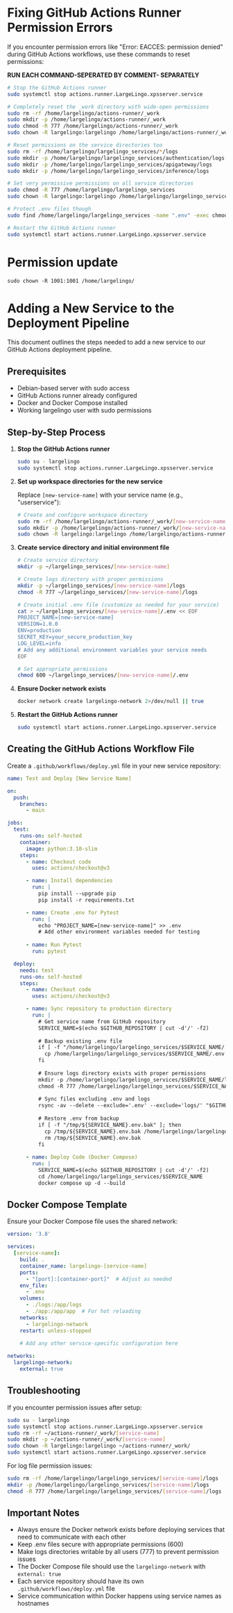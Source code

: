 # Fixing GitHub Actions Runner Permission Errors


If you encounter permission errors like "Error: EACCES: permission denied" during GitHub Actions workflows, use these commands to reset permissions:


**RUN EACH COMMAND-SEPERATED BY COMMENT- SEPARATELY**
```bash
# Stop the GitHub Actions runner
sudo systemctl stop actions.runner.LargeLingo.xpsserver.service

# Completely reset the _work directory with wide-open permissions
sudo rm -rf /home/largelingo/actions-runner/_work
sudo mkdir -p /home/largelingo/actions-runner/_work
sudo chmod -R 777 /home/largelingo/actions-runner/_work
sudo chown -R largelingo:largelingo /home/largelingo/actions-runner/_work

# Reset permissions on the service directories too
sudo rm -rf /home/largelingo/largelingo_services/*/logs
sudo mkdir -p /home/largelingo/largelingo_services/authentication/logs
sudo mkdir -p /home/largelingo/largelingo_services/apigateway/logs
sudo mkdir -p /home/largelingo/largelingo_services/inference/logs

# Set very permissive permissions on all service directories
sudo chmod -R 777 /home/largelingo/largelingo_services
sudo chown -R largelingo:largelingo /home/largelingo/largelingo_services

# Protect .env files though
sudo find /home/largelingo/largelingo_services -name ".env" -exec chmod 600 {} \;

# Restart the GitHub Actions runner
sudo systemctl start actions.runner.LargeLingo.xpsserver.service
```
# Permission update

```
sudo chown -R 1001:1001 /home/largelingo/
```


# Adding a New Service to the Deployment Pipeline

This document outlines the steps needed to add a new service to our GitHub Actions deployment pipeline.

## Prerequisites

- Debian-based server with sudo access
- GitHub Actions runner already configured
- Docker and Docker Compose installed
- Working largelingo user with sudo permissions

## Step-by-Step Process

1. **Stop the GitHub Actions runner**

   ```bash
   sudo su - largelingo
   sudo systemctl stop actions.runner.LargeLingo.xpsserver.service
   ```

2. **Set up workspace directories for the new service**

   Replace `[new-service-name]` with your service name (e.g., "userservice"):

   ```bash
   # Create and configure workspace directory
   sudo rm -rf /home/largelingo/actions-runner/_work/[new-service-name]
   sudo mkdir -p /home/largelingo/actions-runner/_work/[new-service-name]
   sudo chown -R largelingo:largelingo /home/largelingo/actions-runner/_work/
   ```

3. **Create service directory and initial environment file**

   ```bash
   # Create service directory 
   mkdir -p ~/largelingo_services/[new-service-name]
   
   # Create logs directory with proper permissions
   mkdir -p ~/largelingo_services/[new-service-name]/logs
   chmod -R 777 ~/largelingo_services/[new-service-name]/logs
   
   # Create initial .env file (customize as needed for your service)
   cat > ~/largelingo_services/[new-service-name]/.env << EOF
   PROJECT_NAME=[new-service-name]
   VERSION=1.0.0
   ENV=production
   SECRET_KEY=your_secure_production_key
   LOG_LEVEL=info
   # Add any additional environment variables your service needs
   EOF
   
   # Set appropriate permissions
   chmod 600 ~/largelingo_services/[new-service-name]/.env
   ```

4. **Ensure Docker network exists**

   ```bash
   docker network create largelingo-network 2>/dev/null || true
   ```

5. **Restart the GitHub Actions runner**

   ```bash
   sudo systemctl start actions.runner.LargeLingo.xpsserver.service
   ```

## Creating the GitHub Actions Workflow File

Create a `.github/workflows/deploy.yml` file in your new service repository:

```yaml
name: Test and Deploy [New Service Name]

on:
  push:
    branches:
      - main

jobs:
  test:
    runs-on: self-hosted
    container:
      image: python:3.10-slim
    steps:
      - name: Checkout code
        uses: actions/checkout@v3

      - name: Install dependencies
        run: |
          pip install --upgrade pip
          pip install -r requirements.txt

      - name: Create .env for Pytest
        run: |
          echo "PROJECT_NAME=[new-service-name]" >> .env
          # Add other environment variables needed for testing
          
      - name: Run Pytest
        run: pytest

  deploy:
    needs: test
    runs-on: self-hosted
    steps:
      - name: Checkout code
        uses: actions/checkout@v3

      - name: Sync repository to production directory
        run: |
          # Get service name from GitHub repository
          SERVICE_NAME=$(echo $GITHUB_REPOSITORY | cut -d'/' -f2)
          
          # Backup existing .env file
          if [ -f "/home/largelingo/largelingo_services/$SERVICE_NAME/.env" ]; then
            cp /home/largelingo/largelingo_services/$SERVICE_NAME/.env /tmp/${SERVICE_NAME}.env.bak
          fi
          
          # Ensure logs directory exists with proper permissions
          mkdir -p /home/largelingo/largelingo_services/$SERVICE_NAME/logs
          chmod -R 777 /home/largelingo/largelingo_services/$SERVICE_NAME/logs
          
          # Sync files excluding .env and logs
          rsync -av --delete --exclude='.env' --exclude='logs/' "$GITHUB_WORKSPACE/" "/home/largelingo/largelingo_services/$SERVICE_NAME/"
          
          # Restore .env from backup
          if [ -f "/tmp/${SERVICE_NAME}.env.bak" ]; then
            cp /tmp/${SERVICE_NAME}.env.bak /home/largelingo/largelingo_services/$SERVICE_NAME/.env
            rm /tmp/${SERVICE_NAME}.env.bak
          fi
          
      - name: Deploy Code (Docker Compose)
        run: |
          SERVICE_NAME=$(echo $GITHUB_REPOSITORY | cut -d'/' -f2)
          cd /home/largelingo/largelingo_services/$SERVICE_NAME
          docker compose up -d --build
```

## Docker Compose Template

Ensure your Docker Compose file uses the shared network:

```yaml
version: '3.8'

services:
  [service-name]:
    build: .
    container_name: largelingo-[service-name]
    ports:
      - "[port]:[container-port]"  # Adjust as needed
    env_file:
      - .env
    volumes:
      - ./logs:/app/logs
      - ./app:/app/app  # For hot reloading
    networks:
      - largelingo-network
    restart: unless-stopped
    
    # Add any other service-specific configuration here

networks:
  largelingo-network:
    external: true
```

## Troubleshooting

If you encounter permission issues after setup:

```bash
sudo su - largelingo
sudo systemctl stop actions.runner.LargeLingo.xpsserver.service
sudo rm -rf ~/actions-runner/_work/[service-name]
sudo mkdir -p ~/actions-runner/_work/[service-name]
sudo chown -R largelingo:largelingo ~/actions-runner/_work/
sudo systemctl start actions.runner.LargeLingo.xpsserver.service
```

For log file permission issues:

```bash
sudo rm -rf /home/largelingo/largelingo_services/[service-name]/logs
mkdir -p /home/largelingo/largelingo_services/[service-name]/logs
chmod -R 777 /home/largelingo/largelingo_services/[service-name]/logs
```

## Important Notes

- Always ensure the Docker network exists before deploying services that need to communicate with each other
- Keep .env files secure with appropriate permissions (600)
- Make logs directories writable by all users (777) to prevent permission issues
- The Docker Compose file should use the `largelingo-network` with `external: true`
- Each service repository should have its own `.github/workflows/deploy.yml` file
- Service communication within Docker happens using service names as hostnames
